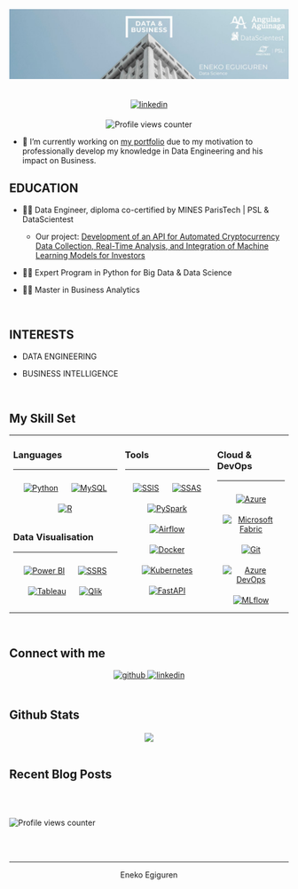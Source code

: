 <div id="header" align="center">
  <img src="https://github.com/enekoegiguren/enekoegiguren/blob/main/png/eneko_banner.jpg" width="1000"/>
</div>

<br/> 


  



<br/> 

<div align="center">
</a>
<a href="https://linkedin.com/in/enekoegiguren" target="_blank">
<img src=https://img.shields.io/badge/linkedin-%231E77B5.svg?&style=for-the-badge&logo=linkedin&logoColor=white alt=linkedin style="margin-bottom: 5px;" />
</a> 

![Profile views counter](https://komarev.com/ghpvc/?username=enekoegiguren&&style=flat-square) 


<div align="left">
  
- 🔭 I’m currently working on [my portfolio](https://github.com/enekoegiguren?tab=repositories) due to my motivation to professionally develop my knowledge in Data Engineering and his impact on Business.
  

## **<div align="left"> EDUCATION</div>**  
  
- 🧑‍🎓 Data Engineer, diploma co-certified by MINES ParisTech | PSL & DataScientest
  - Our project: [Development of an API for Automated Cryptocurrency Data Collection, Real-Time Analysis, and Integration of Machine Learning Models for Investors](https://github.com/DataScientest-Studio/CDE-OCT23-OPA)



- 🧑‍🎓 Expert Program in Python for Big Data & Data Science

  
  

- 🧑‍🎓 Master in Business Analytics
  
<br/>  
  
## **<div align="left"> INTERESTS</div>**  

- DATA ENGINEERING 


- BUSINESS INTELLIGENCE


<br/>  


## My Skill Set  
<table><tr><td valign="top" width="40%">

### Languages
---
<div align="center">  
<a href="https://www.python.org/" target="_blank"><img style="margin: 10px" src="https://profilinator.rishav.dev/skills-assets/python-original.svg" alt="Python" height="50" /></a>  
<a href="https://www.mysql.com/" target="_blank"><img style="margin: 10px" src="https://profilinator.rishav.dev/skills-assets/mysql-original-wordmark.svg" alt="MySQL" height="50" /></a>  
<a href="https://www.r-project.org/" target="_blank"><img style="margin: 10px" src="https://profilinator.rishav.dev/skills-assets/r.svg" alt="R" height="50" /></a>  
</div>

### Data Visualisation 
---
<div align="center">  
<a href="https://powerbi.microsoft.com/en-us/" target="_blank"><img style="margin: 10px" src="https://profilinator.rishav.dev/skills-assets/powerbi.png" alt="Power BI" height="50" /></a>  
<a href="https://www.microsoft.com/en-us/sql-server/reporting-services" target="_blank"><img style="margin: 10px" src="https://upload.wikimedia.org/wikipedia/commons/thumb/0/09/SQL_Server_Reporting_Services_logo.png/200px-SQL_Server_Reporting_Services_logo.png" alt="SSRS" height="50" /></a>  
<a href="https://www.tableau.com/" target="_blank"><img style="margin: 10px" src="https://profilinator.rishav.dev/skills-assets/tableau.svg" alt="Tableau" height="50" /></a>  
<a href="https://www.qlik.com/" target="_blank"><img style="margin: 10px" src="https://upload.wikimedia.org/wikipedia/commons/thumb/3/3c/QlikView_Logo.svg/1024px-QlikView_Logo.svg.png" alt="Qlik" height="50" /></a>  
</div>

</td><td valign="top" width="33%">

### Tools
---
<div align="center">  
<a href="https://docs.microsoft.com/en-us/sql/integration-services/sql-server-integration-services?view=sql-server-ver15" target="_blank"><img style="margin: 10px" src="https://upload.wikimedia.org/wikipedia/commons/4/41/SQL_Server_Integration_Services_logo.png" alt="SSIS" height="50" /></a>
<a href="https://docs.microsoft.com/en-us/sql/analysis-services/sql-server-analysis-services?view=sql-server-ver15" target="_blank"><img style="margin: 10px" src="https://upload.wikimedia.org/wikipedia/commons/a/aa/SQL_Server_Analysis_Services_logo.png" alt="SSAS" height="50" /></a>  
<a href="https://spark.apache.org/docs/latest/" target="_blank"><img style="margin: 10px" src="https://upload.wikimedia.org/wikipedia/commons/thumb/1/1e/Apache_Spark_logo.svg/1920px-Apache_Spark_logo.svg.png" alt="PySpark" height="50" /></a>
<a href="https://airflow.apache.org/" target="_blank"><img style="margin: 10px" src="https://airflow.apache.org/docs/apache-airflow/stable/_static/airflow-logo.png" alt="Airflow" height="50" /></a>  
<a href="https://www.docker.com/" target="_blank"><img style="margin: 10px" src="https://upload.wikimedia.org/wikipedia/commons/a/a0/Docker_%22whale%22_logo.svg" alt="Docker" height="50" /></a>  
<a href="https://kubernetes.io/" target="_blank"><img style="margin: 10px" src="https://upload.wikimedia.org/wikipedia/commons/3/39/Kubernetes_logo.svg" alt="Kubernetes" height="50" /></a>  
<a href="https://fastapi.tiangolo.com/" target="_blank"><img style="margin: 10px" src="https://fastapi.tiangolo.com/img/logo.jpg" alt="FastAPI" height="50" /></a>
</div>

</td><td valign="top" width="33%">

### Cloud & DevOps
---
<div align="center">  
<a href="https://azure.microsoft.com/en-us/" target="_blank"><img style="margin: 10px" src="https://upload.wikimedia.org/wikipedia/commons/thumb/0/0a/Microsoft_Azure_Logo.svg/1280px-Microsoft_Azure_Logo.svg.png" alt="Azure" height="50" /></a>  
<a href="https://learn.microsoft.com/en-us/fabric/" target="_blank"><img style="margin: 10px" src="https://learn.microsoft.com/en-us/fabric/media/fabric-logo.svg" alt="Microsoft Fabric" height="50" /></a>  
<a href="https://git-scm.com/" target="_blank"><img style="margin: 10px" src="https://git-scm.com/images/logos/git-scm-128x128.png" alt="Git" height="50" /></a>  
<a href="https://azure.microsoft.com/en-us/services/devops/" target="_blank"><img style="margin: 10px" src="https://upload.wikimedia.org/wikipedia/commons/4/4f/Azure_DevOps_Logo.svg" alt="Azure DevOps" height="50" /></a>  
<a href="https://www.mlflow.org/" target="_blank"><img style="margin: 10px" src="https://www.mlflow.org/docs/latest/_static/mlflow_logo.png" alt="MLflow" height="50" /></a>  
</div>

</td></tr></table>

<br/>  


## Connect with me  


<div align="center">
<a href="https://github.com/enekoegiguren" target="_blank">
<img src=https://img.shields.io/badge/github-%2324292e.svg?&style=for-the-badge&logo=github&logoColor=white alt=github style="margin-bottom: 5px;" />
</a>
<a href="https://linkedin.com/in/enekoegiguren" target="_blank">
<img src=https://img.shields.io/badge/linkedin-%231E77B5.svg?&style=for-the-badge&logo=linkedin&logoColor=white alt=linkedin style="margin-bottom: 5px;" />
</a>  
</div>  
  

<br/>  


## Github Stats  
<div align="center"><img src="https://github-readme-stats.vercel.app/api?username=enekoegiguren&show_icons=true&count_private=true&hide_border=true&theme=prussian" align="center" /></div>  

<br/>  


## Recent Blog Posts  
<!-- BLOG-POST-LIST:START -->  

<!-- BLOG-POST-LIST:END -->  

<br/>  

  

<br/>  

![Profile views counter](https://komarev.com/ghpvc/?username=enekoegiguren&&style=flat-square)  
  

<br/>  


<br />

----
<div align="center">Eneko Egiguren
